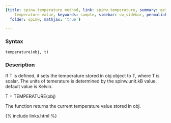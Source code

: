 ```yaml
---
{title: spinw.temperature method, link: spinw.temperature, summary: get/set stored
    temperature value, keywords: sample, sidebar: sw_sidebar, permalink: spinw_temperature.html,
  folder: spinw, mathjax: 'true'}

---
```


### Syntax

`temperature(obj, t)`

### Description

If T is defined, it sets the temperature stored in obj object
to T, where T is scalar. The units of temerature is
determined by the spinw.unit.kB value, default value is Kelvin.
 
T = TEMPERATURE(obj)
 
The function returns the current temperature value stored in
obj.
 

{% include links.html %}
